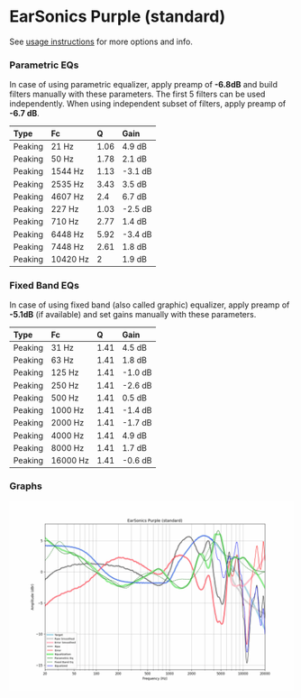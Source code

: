 # EarSonics Purple (standard)
See [usage instructions](https://github.com/jaakkopasanen/AutoEq#usage) for more options and info.

### Parametric EQs
In case of using parametric equalizer, apply preamp of **-6.8dB** and build filters manually
with these parameters. The first 5 filters can be used independently.
When using independent subset of filters, apply preamp of **-6.7 dB**.

| Type    | Fc       |    Q | Gain    |
|:--------|:---------|:-----|:--------|
| Peaking | 21 Hz    | 1.06 | 4.9 dB  |
| Peaking | 50 Hz    | 1.78 | 2.1 dB  |
| Peaking | 1544 Hz  | 1.13 | -3.1 dB |
| Peaking | 2535 Hz  | 3.43 | 3.5 dB  |
| Peaking | 4607 Hz  | 2.4  | 6.7 dB  |
| Peaking | 227 Hz   | 1.03 | -2.5 dB |
| Peaking | 710 Hz   | 2.77 | 1.4 dB  |
| Peaking | 6448 Hz  | 5.92 | -3.4 dB |
| Peaking | 7448 Hz  | 2.61 | 1.8 dB  |
| Peaking | 10420 Hz | 2    | 1.9 dB  |

### Fixed Band EQs
In case of using fixed band (also called graphic) equalizer, apply preamp of **-5.1dB**
(if available) and set gains manually with these parameters.

| Type    | Fc       |    Q | Gain    |
|:--------|:---------|:-----|:--------|
| Peaking | 31 Hz    | 1.41 | 4.5 dB  |
| Peaking | 63 Hz    | 1.41 | 1.8 dB  |
| Peaking | 125 Hz   | 1.41 | -1.0 dB |
| Peaking | 250 Hz   | 1.41 | -2.6 dB |
| Peaking | 500 Hz   | 1.41 | 0.5 dB  |
| Peaking | 1000 Hz  | 1.41 | -1.4 dB |
| Peaking | 2000 Hz  | 1.41 | -1.7 dB |
| Peaking | 4000 Hz  | 1.41 | 4.9 dB  |
| Peaking | 8000 Hz  | 1.41 | 1.7 dB  |
| Peaking | 16000 Hz | 1.41 | -0.6 dB |

### Graphs
![](./EarSonics%20Purple%20(standard).png)